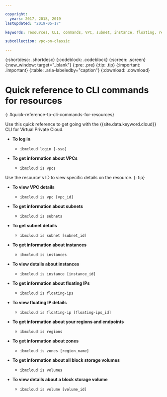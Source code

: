 ```yaml
---

copyright:
  years: 2017, 2018, 2019
lastupdated: "2019-05-17"

keywords: resources, CLI, commands, VPC, subnet, instance, floating, region, endpoint, zone, storage

subcollection: vpc-on-classic

---
```


{:shortdesc: .shortdesc}
{:codeblock: .codeblock}
{:screen: .screen}
{:new_window: target="_blank"}
{:pre: .pre}
{:tip: .tip}
{:important: .important}
{:table: .aria-labeledby="caption"}
{:download: .download}

# Quick reference to CLI commands for resources
{: #quick-reference-to-cli-commands-for-resources}

Use this quick reference to get going with the {{site.data.keyword.cloud}} CLI for Virtual Private Cloud.

* **To log in**

  * `ibmcloud login [-sso]`

* **To get information about VPCs**

  * `ibmcloud is vpcs`

Use the resource's ID to view specific details on the resource.
{: tip}

* **To view VPC details**

  * `ibmcloud is vpc [vpc_id]`

* **To get information about subnets**

  * `ibmcloud is subnets`

* **To get subnet details**

  * `ibmcloud is subnet [subnet_id]`

* **To get information about instances**

  * `ibmcloud is instances`

* **To view details about instances**

  * `ibmcloud is instance [instance_id]`

* **To get information about floating IPs**

  * `ibmcloud is floating-ips`  

* **To view floating IP details**

  * `ibmcloud is floating-ip [floating-ips_id]`

* **To get information about your regions and endpoints**

  * `ibmcloud is regions`

* **To get information about zones**

  * `ibmcloud is zones [region_name]`

* **To get information about all block storage volumes**

  * `ibmcloud is volumes`

* **To view details about a block storage volume**

  * `ibmcloud is volume [volume_id]`
